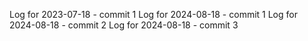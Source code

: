 Log for 2023-07-18 - commit 1
Log for 2024-08-18 - commit 1
Log for 2024-08-18 - commit 2
Log for 2024-08-18 - commit 3
